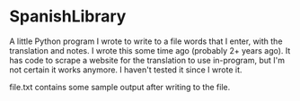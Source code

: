 # SpanishLibrary

A little Python program I wrote to write to a file words that I enter, with the translation and notes. I wrote this some time ago (probably 2+ years ago). It has code to scrape a website for the translation to use in-program, but I'm not certain it works anymore. I haven't tested it since I wrote it. 

file.txt contains some sample output after writing to the file.
